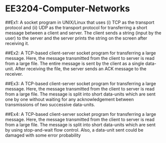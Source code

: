 # EE3204-Computer-Networks

##Ex1:
A socket program in UNIX/Linux that uses (i) TCP as the transport protocol and (ii) UDP as the transport protocol for transferring a short message between a client and server. The client sends a string (input by the user) to the server and the server prints the string on the screen after receiving it.

##Ex2:
A TCP-based client-server socket program for transferring a large message. Here, the message transmitted from the client to server is read from a large file. The entire message is sent by the client as a single data-unit. After receiving the file, the server sends an ACK message to the receiver.

##Ex3:
A TCP-based client-server socket program for transferring a large message. Here, the message transmitted from the client to server is read from a large file. The message is split into short data-units which are sent one by one without waiting for any acknowledgement between transmissions of two successive data-units.

##Ex4:
A TCP-based client-server socket program for transferring a large message. Here, the message transmitted from the client to server is read from a large file. The message is split into short data-units which are sent by using stop-and-wait flow control. Also, a data-unit sent could be damaged with some error probability
